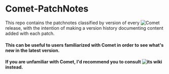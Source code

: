 # Comet-PatchNotes
This repo contains the patchnotes classified by version of every ![Comet](https://github.com/Soulphur0/Comet/wiki) release, with the intention of making a version history documenting content added with each patch.

#### This can be useful to users familiarized with Comet in order to see what's new in the latest version.
#### If you are unfamiliar with Comet, I'd recommend you to consult ![its wiki](https://github.com/Soulphur0/Comet/wiki) instead.

